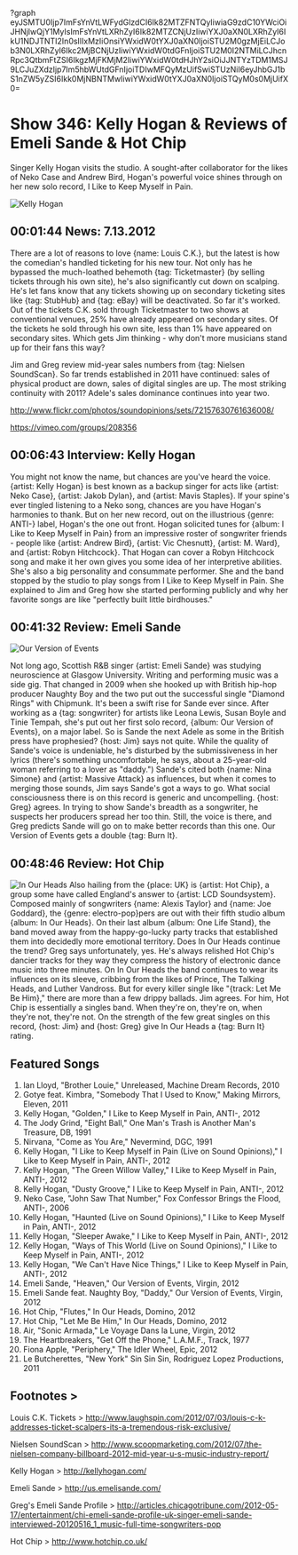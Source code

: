 ?graph eyJSMTU0Ijp7ImFsYnVtLWFydGlzdCI6Ik82MTZFNTQyIiwiaG9zdC10YWciOiJHNjIwQjY1MyIsImFsYnVtLXRhZyI6Ik82MTZCNjUzIiwiYXJ0aXN0LXRhZyI6IkU1NDJTNTI2In0sIlIxMzIiOnsiYWxidW0tYXJ0aXN0IjoiSTU2M0gzMjEiLCJob3N0LXRhZyI6Ikc2MjBCNjUzIiwiYWxidW0tdGFnIjoiSTU2M0I2NTMiLCJhcnRpc3QtbmFtZSI6IkgzMjFKMjM2IiwiYWxidW0tdHJhY2siOiJJNTYzTDM1MSJ9LCJuZXdzIjp7Im5hbWUtdGFnIjoiTDIwMFQyMzUifSwiSTUzNiI6eyJhbGJ1bS1nZW5yZSI6Ikk0MjNBNTMwIiwiYWxidW0tYXJ0aXN0IjoiSTQyM0s0MjUifX0=

# Show 346: Kelly Hogan & Reviews of Emeli Sande & Hot Chip
Singer Kelly Hogan visits the studio. A sought-after collaborator for the likes of Neko Case and Andrew Bird, Hogan's powerful voice shines through on her new solo record, I Like to Keep Myself in Pain. 

![Kelly Hogan](http://static.soundopinions.org/images/2012/kellyhogan.jpg)

## 00:01:44 News: 7.13.2012
There are a lot of reasons to love {name: Louis C.K.}, but the latest is how the comedian's handled ticketing for his new tour. Not only has he bypassed the much-loathed behemoth {tag: Ticketmaster} (by selling tickets through his own site), he's also significantly cut down on scalping. He's let fans know that any tickets showing up on secondary ticketing sites like {tag: StubHub} and {tag: eBay} will be deactivated. So far it's worked. Out of the tickets C.K. sold through Ticketmaster to two shows at conventional venues, 25% have already appeared on secondary sites. Of the tickets he sold through his own site, less than 1% have appeared on secondary sites. Which gets Jim thinking - why don't more musicians stand up for their fans this way?

Jim and Greg review mid-year sales numbers from {tag: Nielsen SoundScan}. So far trends established in 2011 have continued: sales of physical product are down, sales of digital singles are up. The most striking continuity with 2011? Adele's sales dominance continues into year two.

http://www.flickr.com/photos/soundopinions/sets/72157630761636008/

https://vimeo.com/groups/208356

## 00:06:43 Interview: Kelly Hogan
You might not know the name, but chances are you've heard the voice. {artist: Kelly Hogan} is best known as a backup singer for acts like {artist: Neko Case}, {artist: Jakob Dylan}, and {artist: Mavis Staples}. If your spine's ever tingled listening to a Neko song, chances are you have Hogan's harmonies to thank. But on her new record, out on the illustrious {genre: ANTI-} label, Hogan's the one out front. Hogan solicited tunes for {album: I Like to Keep Myself in Pain} from an impressive roster of songwriter friends - people like {artist: Andrew Bird}, {artist: Vic Chesnutt}, {artist: M. Ward}, and {artist: Robyn Hitchcock}. That Hogan can cover a Robyn Hitchcock song and make it her own gives you some idea of her interpretive abilities. She's also a big personality and consummate performer. She and the band stopped by the studio to play songs from I Like to Keep Myself in Pain. She explained to Jim and Greg how she started performing publicly and why her favorite songs are like "perfectly built little birdhouses."

## 00:41:32 Review: Emeli Sande
![Our Version of Events](http://is4.mzstatic.com/image/thumb/Music6/v4/6d/e2/b3/6de2b3be-89e5-83a0-dc10-07cafb0a57e7/source/600x600bb.jpg "324008615/715511262")

Not long ago, Scottish R&B singer {artist: Emeli Sande} was studying neuroscience at Glasgow University. Writing and performing music was a side gig. That changed in 2009 when she hooked up with British hip-hop producer Naughty Boy and the two put out the successful single "Diamond Rings" with Chipmunk. It's been a swift rise for Sande ever since. After working as a {tag: songwriter} for artists like Leona Lewis, Susan Boyle and Tinie Tempah, she's put out her first solo record, {album: Our Version of Events}, on a major label. So is Sande the next Adele as some in the British press have prophesied? {host: Jim} says not quite. While the quality of Sande's voice is undeniable, he's disturbed by the submissiveness in her lyrics (there's something uncomfortable, he says, about a 25-year-old woman referring to a lover as "daddy.") Sande's cited both {name: Nina Simone} and {artist: Massive Attack} as influences, but when it comes to merging those sounds, Jim says Sande's got a ways to go. What social consciousness there is on this record is generic and uncompelling. {host: Greg} agrees. In trying to show Sande's breadth as a songwriter, he suspects her producers spread her too thin. Still, the voice is there, and Greg predicts Sande will go on to make better records than this one. Our Version of Events gets a double {tag: Burn It}.

## 00:48:46 Review: Hot Chip
![In Our Heads](http://a4.mzstatic.com/us/r1000/091/Features/v4/5a/22/39/5a22399a-1df0-db8e-bda8-82194b8a9184/V4HttpAssetRepositoryClient-ticket.rteovmgj.jpg-5510455992943912820.600x600-75.jpg "24375409/516714473")
Also hailing from the {place: UK} is {artist: Hot Chip}, a group some have called England's answer to {artist: LCD Soundsystem}. Composed mainly of songwriters {name: Alexis Taylor} and {name: Joe Goddard}, the {genre: electro-pop}pers are out with their fifth studio album {album: In Our Heads}. On their last album {album: One Life Stand}, the band moved away from the happy-go-lucky party tracks that established them into decidedly more emotional territory. Does In Our Heads continue the trend? Greg says unfortunately, yes. He's always relished Hot Chip's dancier tracks for they way they compress the history of electronic dance music into three minutes. On In Our Heads the band continues to wear its influences on its sleeve, cribbing from the likes of Prince, The Talking Heads, and Luther Vandross. But for every killer single like "{track: Let Me Be Him}," there are more than a few drippy ballads. Jim agrees. For him, Hot Chip is essentially a singles band. When they're on, they're on, when they're not, they're not. On the strength of the few great singles on this record, {host: Jim} and {host: Greg} give In Our Heads a {tag: Burn It} rating.

## Featured Songs
1. Ian Lloyd, "Brother Louie," Unreleased, Machine Dream Records, 2010
2. Gotye feat. Kimbra, "Somebody That I Used to Know," Making Mirrors, Eleven, 2011
3. Kelly Hogan, "Golden," I Like to Keep Myself in Pain, ANTI-, 2012
4. The Jody Grind, "Eight Ball," One Man's Trash is Another Man's Treasure, DB, 1991
5. Nirvana, "Come as You Are," Nevermind, DGC, 1991
6. Kelly Hogan, "I Like to Keep Myself in Pain (Live on Sound Opinions)," I Like to Keep Myself in Pain, ANTI-, 2012
7. Kelly Hogan, "The Green Willow Valley," I Like to Keep Myself in Pain, ANTI-, 2012
8. Kelly Hogan, "Dusty Groove," I Like to Keep Myself in Pain, ANTI-, 2012
9. Neko Case, "John Saw That Number," Fox Confessor Brings the Flood, ANTI-, 2006
10. Kelly Hogan, "Haunted (Live on Sound Opinions)," I Like to Keep Myself in Pain, ANTI-, 2012
11. Kelly Hogan, "Sleeper Awake," I Like to Keep Myself in Pain, ANTI-, 2012
12. Kelly Hogan, "Ways of This World (Live on Sound Opinions)," I Like to Keep Myself in Pain, ANTI-, 2012
13. Kelly Hogan, "We Can't Have Nice Things," I Like to Keep Myself in Pain, ANTI-, 2012
14. Emeli Sande, "Heaven," Our Version of Events, Virgin, 2012
15. Emeli Sande feat. Naughty Boy, "Daddy," Our Version of Events, Virgin, 2012
16. Hot Chip, "Flutes," In Our Heads, Domino, 2012
17. Hot Chip, "Let Me Be Him," In Our Heads, Domino, 2012
18. Air, "Sonic Armada," Le Voyage Dans la Lune, Virgin, 2012
19. The Heartbreakers, "Get Off the Phone," L.A.M.F., Track, 1977
20. Fiona Apple, "Periphery," The Idler Wheel, Epic, 2012
21. Le Butcherettes, "New York" Sin Sin Sin, Rodriguez Lopez Productions, 2011

## Footnotes > 

Louis C.K. Tickets > http://www.laughspin.com/2012/07/03/louis-c-k-addresses-ticket-scalpers-its-a-tremendous-risk-exclusive/

Nielsen SoundScan > http://www.scoopmarketing.com/2012/07/the-nielsen-company-billboard-2012-mid-year-u-s-music-industry-report/

Kelly Hogan > http://kellyhogan.com/

Emeli Sande > http://us.emelisande.com/

Greg's Emeli Sande Profile > http://articles.chicagotribune.com/2012-05-17/entertainment/chi-emeli-sande-profile-uk-singer-emeli-sande-interviewed-20120516_1_music-full-time-songwriters-pop

Hot Chip > http://www.hotchip.co.uk/

